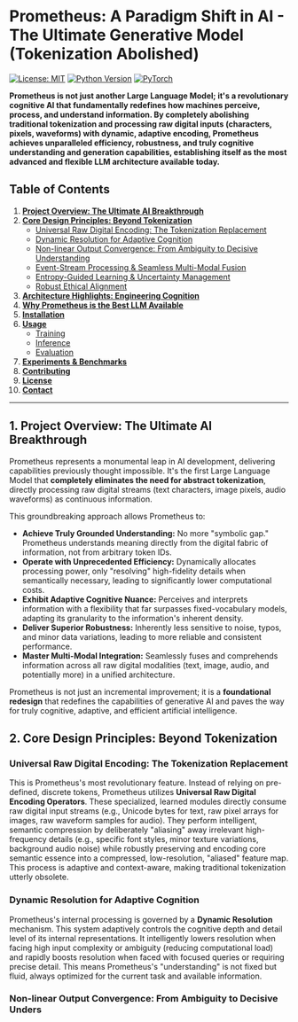 # Prometheus: A Paradigm Shift in AI - The Ultimate Generative Model (Tokenization Abolished)

[![License: MIT](https://img.shields.io/badge/License-MIT-yellow.svg)](https://opensource.org/licenses/MIT)
[![Python Version](https://img.shields.io/badge/python-3.8%2B-blue)](https://www.python.org/)
[![PyTorch](https://img.shields.io/badge/Made%20with-PyTorch-ee4c2c?logo=pytorch)](https://pytorch.org/)

**Prometheus is not just another Large Language Model; it's a revolutionary cognitive AI that fundamentally redefines how machines perceive, process, and understand information. By completely abolishing traditional tokenization and processing raw digital inputs (characters, pixels, waveforms) with dynamic, adaptive encoding, Prometheus achieves unparalleled efficiency, robustness, and truly cognitive understanding and generation capabilities, establishing itself as the most advanced and flexible LLM architecture available today.**

## Table of Contents

1.  [**Project Overview: The Ultimate AI Breakthrough**](#1-project-overview-the-ultimate-ai-breakthrough)
2.  [**Core Design Principles: Beyond Tokenization**](#2-core-design-principles-beyond-tokenization)
    *   [Universal Raw Digital Encoding: The Tokenization Replacement](#universal-raw-digital-encoding-the-tokenization-replacement)
    *   [Dynamic Resolution for Adaptive Cognition](#dynamic-resolution-for-adaptive-cognition)
    *   [Non-linear Output Convergence: From Ambiguity to Decisive Understanding](#non-linear-output-convergence-from-ambiguity-to-decisive-understanding)
    *   [Event-Stream Processing & Seamless Multi-Modal Fusion](#event-stream-processing--seamless-multi-modal-fusion)
    *   [Entropy-Guided Learning & Uncertainty Management](#entropy-guided-learning--uncertainty-management)
    *   [Robust Ethical Alignment](#robust-ethical-alignment)
3.  [**Architecture Highlights: Engineering Cognition**](#3-architecture-highlights-engineering-cognition)
4.  [**Why Prometheus is the Best LLM Available**](#4-why-prometheus-is-the-best-llm-available)
5.  [**Installation**](#5-installation)
6.  [**Usage**](#6-usage)
    *   [Training](#training)
    *   [Inference](#inference)
    *   [Evaluation](#evaluation)
7.  [**Experiments & Benchmarks**](#7-experiments--benchmarks)
8.  [**Contributing**](#8-contributing)
9.  [**License**](#9-license)
10. [**Contact**](#10-contact)

---

## 1. Project Overview: The Ultimate AI Breakthrough

Prometheus represents a monumental leap in AI development, delivering capabilities previously thought impossible. It's the first Large Language Model that **completely eliminates the need for abstract tokenization**, directly processing raw digital streams (text characters, image pixels, audio waveforms) as continuous information.

This groundbreaking approach allows Prometheus to:

*   **Achieve Truly Grounded Understanding:** No more "symbolic gap." Prometheus understands meaning directly from the digital fabric of information, not from arbitrary token IDs.
*   **Operate with Unprecedented Efficiency:** Dynamically allocates processing power, only "resolving" high-fidelity details when semantically necessary, leading to significantly lower computational costs.
*   **Exhibit Adaptive Cognitive Nuance:** Perceives and interprets information with a flexibility that far surpasses fixed-vocabulary models, adapting its granularity to the information's inherent density.
*   **Deliver Superior Robustness:** Inherently less sensitive to noise, typos, and minor data variations, leading to more reliable and consistent performance.
*   **Master Multi-Modal Integration:** Seamlessly fuses and comprehends information across all raw digital modalities (text, image, audio, and potentially more) in a unified architecture.

Prometheus is not just an incremental improvement; it is a **foundational redesign** that redefines the capabilities of generative AI and paves the way for truly cognitive, adaptive, and efficient artificial intelligence.

## 2. Core Design Principles: Beyond Tokenization

### Universal Raw Digital Encoding: The Tokenization Replacement
This is Prometheus's most revolutionary feature. Instead of relying on pre-defined, discrete tokens, Prometheus utilizes **Universal Raw Digital Encoding Operators**. These specialized, learned modules directly consume raw digital input streams (e.g., Unicode bytes for text, raw pixel arrays for images, raw waveform samples for audio). They perform intelligent, semantic compression by deliberately "aliasing" away irrelevant high-frequency details (e.g., specific font styles, minor texture variations, background audio noise) while robustly preserving and encoding core semantic essence into a compressed, low-resolution, "aliased" feature map. This process is adaptive and context-aware, making traditional tokenization utterly obsolete.

### Dynamic Resolution for Adaptive Cognition
Prometheus's internal processing is governed by a **Dynamic Resolution** mechanism. This system adaptively controls the cognitive depth and detail level of its internal representations. It intelligently lowers resolution when facing high input complexity or ambiguity (reducing computational load) and rapidly boosts resolution when faced with focused queries or requiring precise detail. This means Prometheus's "understanding" is not fixed but fluid, always optimized for the current task and available information.

### Non-linear Output Convergence: From Ambiguity to Decisive Unders
